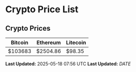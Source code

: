 # Crypto Price List

## Crypto Prices
| Bitcoin | Ethereum | Litecoin |
| ------- | -------- | -------- |
| $103683 | $2504.86 | $98.35 |
**Last Updated:** 2025-05-18 07:56 UTC
**Last Updated:** $DATE$
